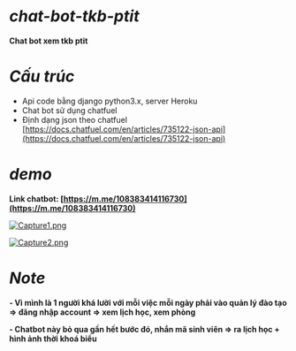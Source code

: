 # ***chat-bot-tkb-ptit***
**Chat bot xem tkb ptit**

# ***Cấu trúc***
- Api code bằng django python3.x, server Heroku
- Chat bot sử dụng chatfuel
- Định dạng json theo chatfuel [https://docs.chatfuel.com/en/articles/735122-json-api](https://docs.chatfuel.com/en/articles/735122-json-api)

# ***demo***

**Link chatbot: [https://m.me/108383414116730](https://m.me/108383414116730)** 

[![Capture1.png](https://i.postimg.cc/KztrhbsC/Capture1.png)](https://postimg.cc/Kkvgt6b5)

[![Capture2.png](https://i.postimg.cc/fRkcTmrc/Capture2.png)](https://postimg.cc/cvygFgZC)

# ***Note***
**- Vì mình là 1 người khá lười với mỗi việc mỗi ngày phải vào quản lý đào tạo => đăng nhập account => xem lịch học, xem phòng**

**- Chatbot này bỏ qua gần hết bước đó, nhắn mã sinh viên => ra lịch học + hình ảnh thời khoá biểu**
